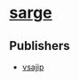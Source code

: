 # [sarge](https://pypi.org/project/sarge)



## Publishers
- [vsajip](https://pypi.org/user/vsajip)

